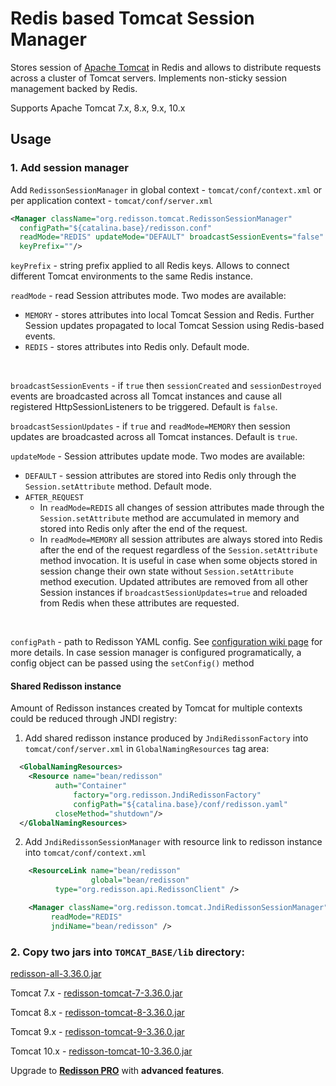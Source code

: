 # Redis based Tomcat Session Manager

Stores session of [Apache Tomcat](http://tomcat.apache.org) in Redis and allows to distribute requests across a cluster of Tomcat servers. Implements non-sticky session management backed by Redis.

Supports Apache Tomcat 7.x, 8.x, 9.x, 10.x

## Usage

### 1. Add session manager

Add `RedissonSessionManager` in global context - `tomcat/conf/context.xml` or per application context - `tomcat/conf/server.xml`

   ```xml
<Manager className="org.redisson.tomcat.RedissonSessionManager"
	 configPath="${catalina.base}/redisson.conf" 
	 readMode="REDIS" updateMode="DEFAULT" broadcastSessionEvents="false"
	 keyPrefix=""/>
   ```
   `keyPrefix` - string prefix applied to all Redis keys. Allows to connect different Tomcat environments to the same Redis instance.
   
   `readMode` - read Session attributes mode. Two modes are available:
   * `MEMORY` - stores attributes into local Tomcat Session and Redis. Further Session updates propagated to local Tomcat Session using Redis-based events.
   * `REDIS` - stores attributes into Redis only.  Default mode.
   <br/>

   `broadcastSessionEvents` - if `true` then `sessionCreated` and `sessionDestroyed` events are broadcasted across all Tomcat instances and cause all registered HttpSessionListeners to be triggered. Default is `false`.
   
   `broadcastSessionUpdates` - if `true` and `readMode=MEMORY` then session updates are broadcasted across all Tomcat instances. Default is `true`.

   `updateMode` - Session attributes update mode. Two modes are available:
   * `DEFAULT` - session attributes are stored into Redis only through the `Session.setAttribute` method. Default mode.
   * `AFTER_REQUEST`
       * In `readMode=REDIS` all changes of session attributes made through the `Session.setAttribute` method are accumulated in memory and stored into Redis only after the end of the request. 
       * In `readMode=MEMORY` all session attributes are always stored into Redis after the end of the request regardless of the `Session.setAttribute` method invocation. It is useful in case when some objects stored in session change their own state without `Session.setAttribute` method execution. Updated attributes are removed from all other Session instances if `broadcastSessionUpdates=true` and reloaded from Redis when these attributes are requested.  
   <br/>

   `configPath` - path to Redisson YAML config. See [configuration wiki page](https://github.com/redisson/redisson/wiki/2.-Configuration) for more details. In case session manager is configured programatically, a config object can be passed using the `setConfig()` method

#### Shared Redisson instance

Amount of Redisson instances created by Tomcat for multiple contexts could be reduced through JNDI registry:

1. Add shared redisson instance produced by `JndiRedissonFactory` into `tomcat/conf/server.xml` in `GlobalNamingResources` tag area:

```xml
  <GlobalNamingResources>
    <Resource name="bean/redisson"
	      auth="Container"
              factory="org.redisson.JndiRedissonFactory"
              configPath="${catalina.base}/conf/redisson.yaml"
	      closeMethod="shutdown"/>
  </GlobalNamingResources>
```

2. Add `JndiRedissonSessionManager` with resource link to redisson instance into `tomcat/conf/context.xml`

```xml
    <ResourceLink name="bean/redisson"
                  global="bean/redisson"
		  type="org.redisson.api.RedissonClient" />

    <Manager className="org.redisson.tomcat.JndiRedissonSessionManager"
         readMode="REDIS"
         jndiName="bean/redisson" />
```

### 2. Copy two jars into `TOMCAT_BASE/lib` directory:

  
[redisson-all-3.36.0.jar](https://repo1.maven.org/maven2/org/redisson/redisson-all/3.36.0/redisson-all-3.36.0.jar)
  
Tomcat 7.x - [redisson-tomcat-7-3.36.0.jar](https://repo1.maven.org/maven2/org/redisson/redisson-tomcat-7/3.36.0/redisson-tomcat-7-3.36.0.jar)  

Tomcat 8.x - [redisson-tomcat-8-3.36.0.jar](https://repo1.maven.org/maven2/org/redisson/redisson-tomcat-8/3.36.0/redisson-tomcat-8-3.36.0.jar)  

Tomcat 9.x - [redisson-tomcat-9-3.36.0.jar](https://repo1.maven.org/maven2/org/redisson/redisson-tomcat-9/3.36.0/redisson-tomcat-9-3.36.0.jar)  

Tomcat 10.x - [redisson-tomcat-10-3.36.0.jar](https://repo1.maven.org/maven2/org/redisson/redisson-tomcat-10/3.36.0/redisson-tomcat-10-3.36.0.jar)  

Upgrade to __[Redisson PRO](https://redisson.pro)__ with **advanced features**.
